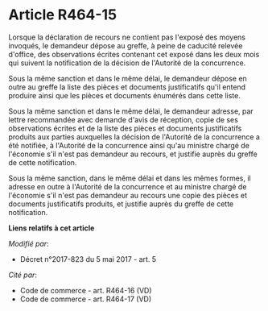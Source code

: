 # Article R464-15

Lorsque la déclaration de recours ne contient pas l'exposé des moyens invoqués, le demandeur dépose au greffe, à peine de
caducité relevée d'office, des observations écrites contenant cet exposé dans les deux mois qui suivent la notification de la
décision de l'Autorité de la concurrence.

Sous la même sanction et dans le même délai, le demandeur dépose en outre au greffe la liste des pièces et documents
justificatifs qu'il entend produire ainsi que les pièces et documents énumérés dans cette liste.

Sous la même sanction et dans le même délai, le demandeur adresse, par lettre recommandée avec demande d'avis de réception,
copie de ses observations écrites et de la liste des pièces et documents justificatifs produits aux parties auxquelles la
décision de l'Autorité de la concurrence a été notifiée, à l'Autorité de la concurrence ainsi qu'au ministre chargé de
l'économie s'il n'est pas demandeur au recours, et justifie auprès du greffe de cette notification.

Sous la même sanction, dans le même délai et dans les mêmes formes, il adresse en outre à l'Autorité de la concurrence et au
ministre chargé de l'économie s'il n'est pas demandeur au recours une copie des pièces et documents justificatifs produits,
et justifie auprès du greffe de cette notification.

**Liens relatifs à cet article**

_Modifié par_:

  - Décret n°2017-823 du 5 mai 2017 - art. 5

_Cité par_:

  - Code de commerce - art. R464-16 (VD)
  - Code de commerce - art. R464-17 (VD)

